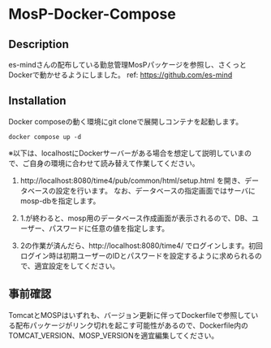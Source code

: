 # MosP-Docker-Compose


## Description

 es-mindさんの配布している勤怠管理MosPパッケージを参照し、さくっとDockerで動かせるようにしました。
 ref: https://github.com/es-mind 

## Installation

Docker composeの動く環境にgit cloneで展開しコンテナを起動します。

```
docker compose up -d
```

※以下は、localhostにDockerサーバーがある場合を想定して説明していまので、ご自身の環境に合わせて読み替えて作業してください。

1. http://localhost:8080/time4/pub/common/html/setup.html を開き、データベースの設定を行います。
なお、データベースの指定画面ではサーバにmosp-dbを指定します。

2. 1.が終わると、mosp用のデータベース作成画面が表示されるので、DB、ユーザー、パスワードに任意の値を指定します。

3. 2の作業が済んだら、http://localhost:8080/time4/ でログインします。初回ログイン時は初期ユーザーのIDとパスワードを設定するように求められるので、適宜設定をしてください。

## 事前確認

TomcatとMOSPはいずれも、バージョン更新に伴ってDockerfileで参照している配布パッケージがリンク切れを起こす可能性があるので、Dockerfile内のTOMCAT_VERSION、MOSP_VERSIONを適宜編集してください。
